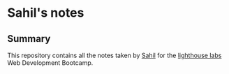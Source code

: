 # Sahil's notes

## Summary

This repository contains all the notes taken by [Sahil](https://github.com/sahilsh17) for the [lighthouse labs](https://www.lighthouselabs.ca/) Web Development Bootcamp.